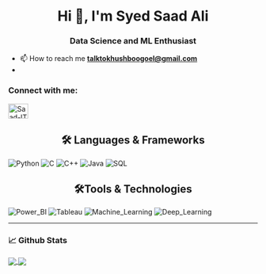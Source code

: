 <h1 align="center">Hi 👋, I'm Syed Saad Ali</h1>
<h3 align="center">Data Science and ML Enthusiast</h3>

- 📫 How to reach me **talktokhushboogoel@gmail.com**
- 
<h3 align="left">Connect with me:</h3>
<p align="left">
<a href="https://linkedin.com/in/saad-ali-syed-b88830193" target="blank"><img align="center" src="https://cdn.jsdelivr.net/npm/simple-icons@3.0.1/icons/linkedin.svg" alt="Saad-IT" height="30" width="40" /></a>
</p>
  
  
<h2 align="center">🛠️ Languages & Frameworks </h2>

![Python](https://img.shields.io/badge/Python-Expert-green)
![C](https://img.shields.io/badge/C-Expert-blue)
![C++](https://img.shields.io/badge/C++-Intermediate-lightgrey)
![Java](https://img.shields.io/badge/Java-Intermediate-lightgrey)
![SQL](https://img.shields.io/badge/SQL-Expert-orange)

<h2 align="center">🛠️Tools & Technologies </h2>

![Power_BI](https://img.shields.io/badge/Power_BI-Expert-yellow)
![Tableau](https://img.shields.io/badge/Tableau-Expert-orange)
![Machine_Learning](https://img.shields.io/badge/Machine_Learning-Intermediate-lightgrey)
![Deep_Learning](https://img.shields.io/badge/Deep_Learning-Beginner-red)






___

### 📈 **Github Stats**

<a href="https://github.com/Saad-IT">
<img align="center" src="https://github-readme-stats.vercel.app/api?username=Saad-IT&show_icons=true&include_all_commits=true&theme=blue-green&count_private=true">
</a>
<a href="https://github.com/Saad-IT/github-readme-stats">
<img align="center" src="https://github-readme-stats.anuraghazra1.vercel.app/api/top-langs/?username=Saad-IT&layout=compact&theme=blue-green" />
</a>

<!--
**RemcoHalman/RemcoHalman** is a ✨ _special_ ✨ repository because its `README.md` (this file) appears on your GitHub profile.
-->


